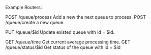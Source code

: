 Example Routers:

POST /queue/process Add a new the next queue to process.
POST /queue/create a new queue.

PUT /queue/$id Update existed queue with id = $id.

GET /queue/time Get current average processing time.
GET /queue/status/$id Get status of the queue with id = $id
